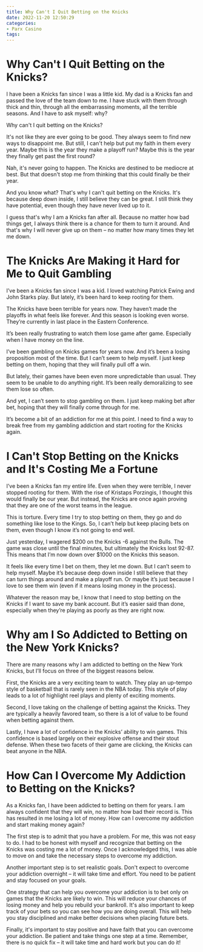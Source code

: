 ```yaml
---
title: Why Can't I Quit Betting on the Knicks
date: 2022-11-20 12:50:29
categories:
- Parx Casino
tags:
---
```



#  Why Can't I Quit Betting on the Knicks?

I have been a Knicks fan since I was a little kid. My dad is a Knicks fan and passed the love of the team down to me. I have stuck with them through thick and thin, through all the embarrassing moments, all the terrible seasons. And I have to ask myself: why?

Why can't I quit betting on the Knicks?

It's not like they are ever going to be good. They always seem to find new ways to disappoint me. But still, I can't help but put my faith in them every year. Maybe this is the year they make a playoff run? Maybe this is the year they finally get past the first round?

Nah, it's never going to happen. The Knicks are destined to be mediocre at best. But that doesn't stop me from thinking that this could finally be their year.

And you know what? That's why I can't quit betting on the Knicks. It's because deep down inside, I still believe they can be great. I still think they have potential, even though they have never lived up to it.

I guess that's why I am a Knicks fan after all. Because no matter how bad things get, I always think there is a chance for them to turn it around. And that's why I will never give up on them – no matter how many times they let me down.

#  The Knicks Are Making it Hard for Me to Quit Gambling

I’ve been a Knicks fan since I was a kid. I loved watching Patrick Ewing and John Starks play. But lately, it’s been hard to keep rooting for them.

The Knicks have been terrible for years now. They haven’t made the playoffs in what feels like forever. And this season is looking even worse. They’re currently in last place in the Eastern Conference.

It’s been really frustrating to watch them lose game after game. Especially when I have money on the line.

I’ve been gambling on Knicks games for years now. And it’s been a losing proposition most of the time. But I can’t seem to help myself. I just keep betting on them, hoping that they will finally pull off a win.

But lately, their games have been even more unpredictable than usual. They seem to be unable to do anything right. It’s been really demoralizing to see them lose so often.

And yet, I can’t seem to stop gambling on them. I just keep making bet after bet, hoping that they will finally come through for me.

It’s become a bit of an addiction for me at this point. I need to find a way to break free from my gambling addiction and start rooting for the Knicks again.

#  I Can't Stop Betting on the Knicks and It's Costing Me a Fortune

I’ve been a Knicks fan my entire life. Even when they were terrible, I never stopped rooting for them. With the rise of Kristaps Porzingis, I thought this would finally be our year. But instead, the Knicks are once again proving that they are one of the worst teams in the league.

This is torture. Every time I try to stop betting on them, they go and do something like lose to the Kings. So, I can’t help but keep placing bets on them, even though I know it’s not going to end well.

Just yesterday, I wagered $200 on the Knicks -6 against the Bulls. The game was close until the final minutes, but ultimately the Knicks lost 92-87. This means that I’m now down over $1000 on the Knicks this season.

It feels like every time I bet on them, they let me down. But I can’t seem to help myself. Maybe it’s because deep down inside I still believe that they can turn things around and make a playoff run. Or maybe it’s just because I love to see them win (even if it means losing money in the process).

Whatever the reason may be, I know that I need to stop betting on the Knicks if I want to save my bank account. But it’s easier said than done, especially when they’re playing as poorly as they are right now.

#  Why am I So Addicted to Betting on the New York Knicks?

There are many reasons why I am addicted to betting on the New York Knicks, but I’ll focus on three of the biggest reasons below.

First, the Knicks are a very exciting team to watch. They play an up-tempo style of basketball that is rarely seen in the NBA today. This style of play leads to a lot of highlight reel plays and plenty of exciting moments.

Second, I love taking on the challenge of betting against the Knicks. They are typically a heavily favored team, so there is a lot of value to be found when betting against them.

Lastly, I have a lot of confidence in the Knicks’ ability to win games. This confidence is based largely on their explosive offense and their stout defense. When these two facets of their game are clicking, the Knicks can beat anyone in the NBA.

#  How Can I Overcome My Addiction to Betting on the Knicks?

As a Knicks fan, I have been addicted to betting on them for years. I am always confident that they will win, no matter how bad their record is. This has resulted in me losing a lot of money. How can I overcome my addiction and start making money again?

The first step is to admit that you have a problem. For me, this was not easy to do. I had to be honest with myself and recognize that betting on the Knicks was costing me a lot of money. Once I acknowledged this, I was able to move on and take the necessary steps to overcome my addiction.

Another important step is to set realistic goals. Don't expect to overcome your addiction overnight – it will take time and effort. You need to be patient and stay focused on your goals.

One strategy that can help you overcome your addiction is to bet only on games that the Knicks are likely to win. This will reduce your chances of losing money and help you rebuild your bankroll. It's also important to keep track of your bets so you can see how you are doing overall. This will help you stay disciplined and make better decisions when placing future bets.

Finally, it's important to stay positive and have faith that you can overcome your addiction. Be patient and take things one step at a time. Remember, there is no quick fix – it will take time and hard work but you can do it!